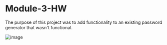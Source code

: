 # Module-3-HW

The purpose of this project was to add functionality to an existing password generator that wasn't functional.

![image](https://user-images.githubusercontent.com/108438452/221680417-3bd369a5-f0c4-4b11-b3bb-1f777c788b5d.png)
